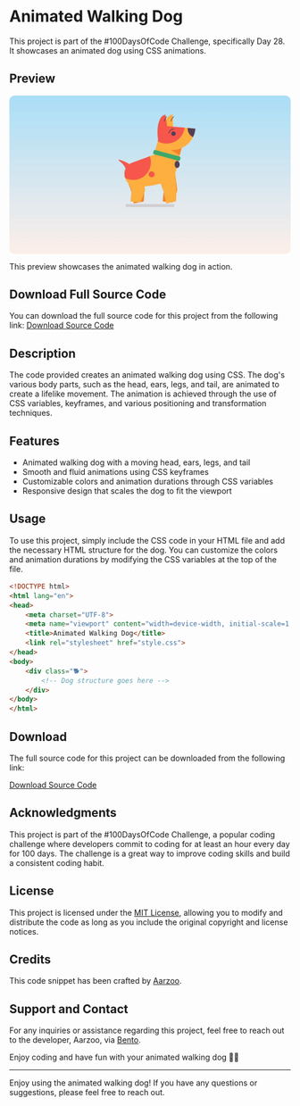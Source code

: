 # Animated Walking Dog

This project is part of the #100DaysOfCode Challenge, specifically Day 28. It showcases an animated dog using CSS animations.

## Preview

<div style="display: flex; align-items: center; justify-content: center; width: 100%; border-radius: 0.6rem;">
    <img src="preview.gif" alt="preview GIF" width="100%" height="100%" style="overflow: none; border-radius: inherit;"/>
</div>

This preview showcases the animated walking dog in action.

## Download Full Source Code

You can download the full source code for this project from the following link: [Download Source Code](https://t.me/CodeWithAarzoo)

## Description

The code provided creates an animated walking dog using CSS. The dog's various body parts, such as the head, ears, legs, and tail, are animated to create a lifelike movement. The animation is achieved through the use of CSS variables, keyframes, and various positioning and transformation techniques.

## Features

- Animated walking dog with a moving head, ears, legs, and tail
- Smooth and fluid animations using CSS keyframes
- Customizable colors and animation durations through CSS variables
- Responsive design that scales the dog to fit the viewport

## Usage

To use this project, simply include the CSS code in your HTML file and add the necessary HTML structure for the dog. You can customize the colors and animation durations by modifying the CSS variables at the top of the file.

```html
<!DOCTYPE html>
<html lang="en">
<head>
    <meta charset="UTF-8">
    <meta name="viewport" content="width=device-width, initial-scale=1.0">
    <title>Animated Walking Dog</title>
    <link rel="stylesheet" href="style.css">
</head>
<body>
    <div class="🐕">
        <!-- Dog structure goes here -->
    </div>
</body>
</html>
```

## Download

The full source code for this project can be downloaded from the following link:

[Download Source Code](https://t.me/CodeWithAarzoo)


## Acknowledgments

This project is part of the #100DaysOfCode Challenge, a popular coding challenge where developers commit to coding for at least an hour every day for 100 days. The challenge is a great way to improve coding skills and build a consistent coding habit.

## License

This project is licensed under the [MIT License](LICENSE), allowing you to modify and distribute the code as long as you include the original copyright and license notices.

## Credits

This code snippet has been crafted by [Aarzoo](https://twitter.com/withaarzoo).

## Support and Contact

For any inquiries or assistance regarding this project, feel free to reach out to the developer, Aarzoo, via [Bento](https://bento.me/withaarzoo).

Enjoy coding and have fun with your animated walking dog 🦁✨

---

Enjoy using the animated walking dog! If you have any questions or suggestions, please feel free to reach out.
